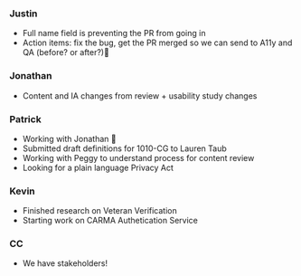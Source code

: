 ### Justin
- Full name field is preventing the PR from going in
- Action items: fix the bug, get the PR merged so we can send to A11y and QA (before? or after?):shrug:

### Jonathan
- Content and IA changes from review + usability study changes

### Patrick
- Working with Jonathan :tada:
- Submitted draft definitions for 1010-CG to Lauren Taub
- Working with Peggy to understand process for content review
- Looking for a plain language Privacy Act

### Kevin
- Finished research on Veteran Verification
- Starting work on CARMA Authetication Service

### CC
- We have stakeholders!

